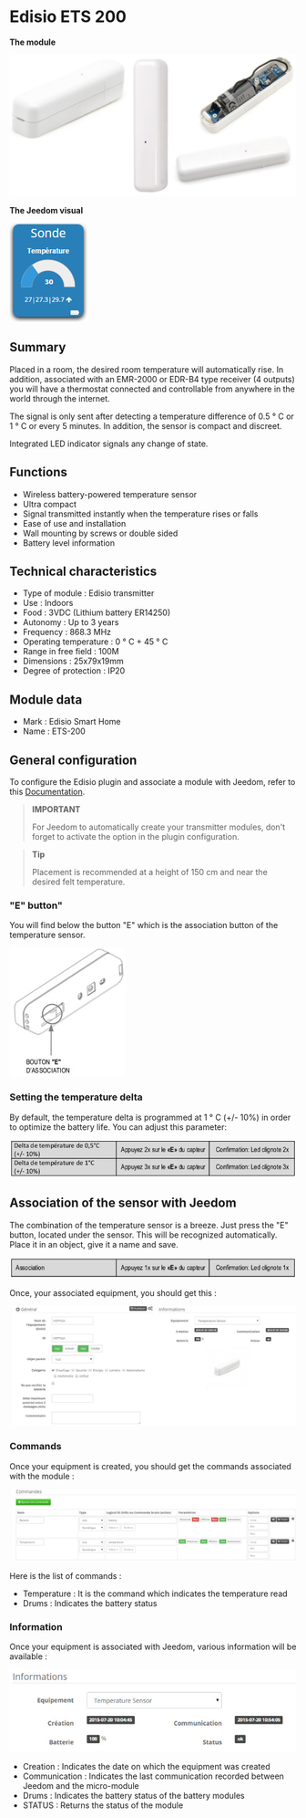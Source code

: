 # Edisio ETS 200

**The module**

![ets200.module](images/ets200/ets200.module.jpg)

**The Jeedom visual**

![ets200.vue defaut](images/ets200/ets200.vue-defaut.jpg)

## Summary

Placed in a room, the desired room temperature will automatically rise. In addition, associated with an EMR-2000 or EDR-B4 type receiver (4 outputs) you will have a thermostat connected and controllable from anywhere in the world through the internet.

The signal is only sent after detecting a temperature difference of 0.5 ° C or 1 ° C or every 5 minutes. In addition, the sensor is compact and discreet.

Integrated LED indicator signals any change of state.

## Functions

-   Wireless battery-powered temperature sensor
-   Ultra compact
-   Signal transmitted instantly when the temperature rises or falls
-   Ease of use and installation
-   Wall mounting by screws or double sided
-   Battery level information

## Technical characteristics

-   Type of module : Edisio transmitter
-   Use : Indoors
-   Food : 3VDC (Lithium battery ER14250)
-   Autonomy : Up to 3 years
-   Frequency : 868.3 MHz
-   Operating temperature : 0 ° C + 45 ° C
-   Range in free field : 100M
-   Dimensions : 25x79x19mm
-   Degree of protection : IP20

## Module data

-   Mark : Edisio Smart Home
-   Name : ETS-200

## General configuration

To configure the Edisio plugin and associate a module with Jeedom, refer to this [Documentation](https://doc.jeedom.com/en_US/plugins/automation%20protocol/edisio/).

> **IMPORTANT**
>
> For Jeedom to automatically create your transmitter modules, don't forget to activate the option in the plugin configuration.

> **Tip**
>
> Placement is recommended at a height of 150 cm and near the desired felt temperature.

### "E" button"

You will find below the button "E" which is the association button of the temperature sensor.

![ets200.bouton e](images/ets200/ets200.bouton-e.jpg)

### Setting the temperature delta

By default, the temperature delta is programmed at 1 ° C (+/- 10%) in order to optimize the battery life. You can adjust this parameter:

![ets200.delta](images/ets200/ets200.delta.jpg)

## Association of the sensor with Jeedom

The combination of the temperature sensor is a breeze. Just press the "E" button, located under the sensor. This will be recognized automatically. Place it in an object, give it a name and save.

![ets200.association](images/ets200/ets200.association.jpg)

Once, your associated equipment, you should get this :

![ets200.general](images/ets200/ets200.general.jpg)

### Commands

Once your equipment is created, you should get the commands associated with the module :

![Commands](images/ets200/ets200.commandes.jpg)

Here is the list of commands :

-   Temperature : It is the command which indicates the temperature read
-   Drums : Indicates the battery status

### Information

Once your equipment is associated with Jeedom, various information will be available :

![Commands](images/ets200/ets200.informations.jpg)

-   Creation : Indicates the date on which the equipment was created
-   Communication : Indicates the last communication recorded between Jeedom and the micro-module
-   Drums : Indicates the battery status of the battery modules
-   STATUS : Returns the status of the module
